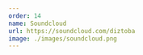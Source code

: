 ```yaml
---
order: 14
name: Soundcloud
url: https://soundcloud.com/diztoba
image: ./images/soundcloud.png
---
```

